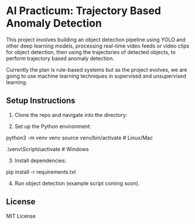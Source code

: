 # AI Practicum: Trajectory Based Anomaly Detection

This project involves building an object detection pipeline using YOLO and other deep learning models, processing real-time video feeds or video clips for object detection, then using the trajectories of detected objects, to perform trajectory based anomaly detection.

Currently the plan is rule-based systems but as the project evolves, we are going to use machine learning techniques in supervised and unsupervised learning.

## Setup Instructions
1. Clone the repo and navigate into the directory:


2. Set up the Python environment:

python3 -m venv venv
source venv/bin/activate  # Linux/Mac

.\venv\Scripts\activate   # Windows

3. Install dependencies:

pip install -r requirements.txt


4. Run object detection (example script coming soon).

## License
MIT License
